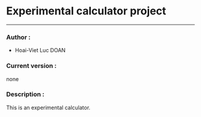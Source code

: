 # Experimental calculator project

---
### Author :
- Hoai-Viet Luc DOAN

### Current version :
none

### Description :
This is an experimental calculator.
